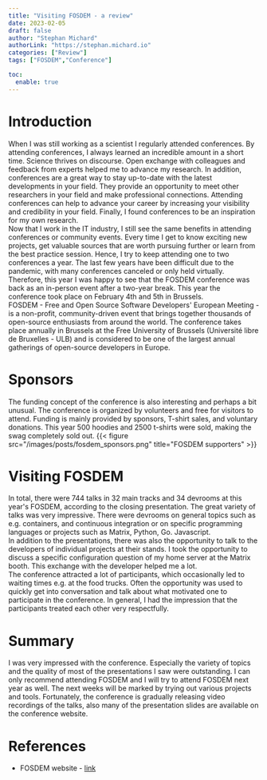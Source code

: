 ```yaml
---
title: "Visiting FOSDEM - a review"
date: 2023-02-05
draft: false
author: "Stephan Michard"
authorLink: "https://stephan.michard.io"
categories: ["Review"]
tags: ["FOSDEM","Conference"]

toc:
  enable: true
---
```


# Introduction
When I was still working as a scientist I regularly attended conferences. By attending conferences, I always learned an incredible amount in a short time. Science thrives on discourse. Open exchange with colleagues and feedback from experts helped me to advance my research. In addition, conferences are a great way to stay up-to-date with the latest developments in your field. They provide an opportunity to meet other researchers in your field and make professional connections. Attending conferences can help to advance your career by increasing your visibility and credibility in your field. Finally, I found conferences to be an inspiration for my own research.  
Now that I work in the IT industry, I still see the same benefits in attending conferences or community events. Every time I get to know exciting new projects, get valuable sources that are worth pursuing further or learn from the best practice session. Hence, I try to keep attending one to two conferences a year. The last few years have been difficult due to the pandemic, with many conferences canceled or only held virtually.  
Therefore, this year I was happy to see that the FOSDEM conference was back as an in-person event after a two-year break. This year the conference took place on February 4th and 5th in Brussels.  
FOSDEM - Free and Open Source Software Developers' European Meeting - is a non-profit, community-driven event that brings together thousands of open-source enthusiasts from around the world. The conference takes place annually in Brussels at the Free University of Brussels (Université libre de Bruxelles - ULB) and is considered to be one of the largest annual gatherings of open-source developers in Europe.

# Sponsors
The funding concept of the conference is also interesting and perhaps a bit unusual. The conference is organized by volunteers and free for visitors to attend. Funding is mainly provided by sponsors, T-shirt sales, and voluntary donations. This year 500 hoodies and 2500 t-shirts were sold, making the swag completely sold out.
{{< figure src="/images/posts/fosdem_sponsors.png" title="FOSDEM supporters" >}}

# Visiting FOSDEM
In total, there were 744 talks in 32 main tracks and 34 devrooms at this year's FOSDEM, according to the closing presentation. The great variety of talks was very impressive. There were devrooms on general topics such as e.g. containers, and continuous integration or on specific programming languages or projects such as Matrix, Python, Go. Javascript.  
In addition to the presentations, there was also the opportunity to talk to the developers of individual projects at their stands. I took the opportunity to discuss a specific configuration question of my home server at the Matrix booth. This exchange with the developer helped me a lot.  
The conference attracted a lot of participants, which occasionally led to waiting times e.g. at the food trucks. Often the opportunity was used to quickly get into conversation and talk about what motivated one to participate in the conference. In general, I had the impression that the participants treated each other very respectfully.


# Summary
I was very impressed with the conference. Especially the variety of topics and the quality of most of the presentations I saw were outstanding. I can only recommend attending FOSDEM and I will try to attend FOSDEM next year as well. The next weeks will be marked by trying out various projects and tools. Fortunately, the conference is gradually releasing video recordings of the talks, also many of the presentation slides are available on the conference website.

# References
- FOSDEM website - [link](https://fosdem.org/2023/)